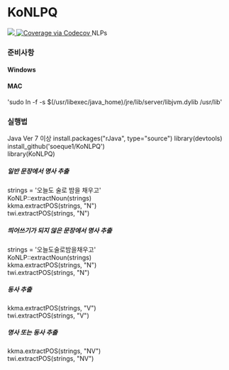 # KoNLPQ
<a href="https://travis-ci.org/soeque1/KoNLPQ">
<img src='https://travis-ci.org/soeque1/KoNLPQ.svg'>
</a>
<a href="https://codecov.io/github/soeque1/KoNLPQ?branch=master">
  <img src="https://codecov.io/github/soeque1/KoNLPQ/coverage.svg?branch=master" alt="Coverage via Codecov" />
</a>
NLPs

### 준비사항

#### Windows
#### MAC
'sudo ln -f -s $(/usr/libexec/java_home)/jre/lib/server/libjvm.dylib /usr/lib'

### 실행법
Java Ver 7 이상
install.packages("rJava", type="source")
library(devtools)  
install_github('soeque1/KoNLPQ')  
library(KoNLPQ)  

##### 일반 문장에서 명사 추출
strings = '오늘도 술로 밤을 채우고'  
KoNLP::extractNoun(strings)  
kkma.extractPOS(strings, "N")  
twi.extractPOS(strings, "N")  

##### 띄어쓰기가 되지 않은 문장에서 명사 추출
strings = '오늘도술로밤을채우고'  
KoNLP::extractNoun(strings)  
kkma.extractPOS(strings, "N")  
twi.extractPOS(strings, "N")  

##### 동사 추출
kkma.extractPOS(strings, "V")  
twi.extractPOS(strings, "V")  

##### 명사 또는 동사 추출
kkma.extractPOS(strings, "NV")  
twi.extractPOS(strings, "NV")  
